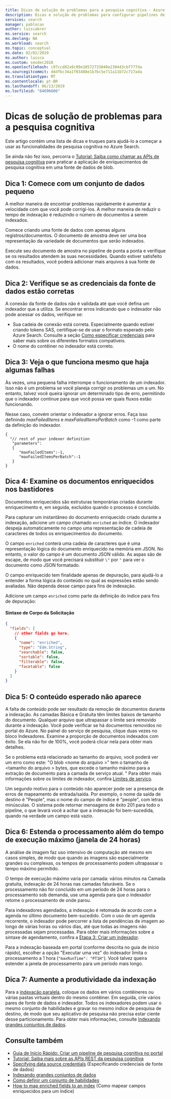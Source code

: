 ```yaml
---
title: Dicas de solução de problemas para a pesquisa cognitiva - Azure Search
description: Dicas e solução de problemas para configurar pipelines de pesquisa cognitiva no Azure Search.
services: search
manager: pablocas
author: luiscabrer
ms.service: search
ms.devlang: NA
ms.workload: search
ms.topic: conceptual
ms.date: 02/02/2019
ms.author: luisca
ms.custom: seodec2018
ms.openlocfilehash: c97ccd82a9c09e10572733040e238443cbf777da
ms.sourcegitcommit: d4dfbc34a1f03488e1b7bc5e711a11b72c717ada
ms.translationtype: MT
ms.contentlocale: pt-BR
ms.lasthandoff: 06/13/2019
ms.locfileid: "64696606"
---
```

# <a name="troubleshooting-tips-for-cognitive-search"></a>Dicas de solução de problemas para a pesquisa cognitiva

Este artigo contém uma lista de dicas e truques para ajudá-lo a começar a usar as funcionalidades de pesquisa cognitiva no Azure Search. 

Se ainda não fez isso, percorra o [Tutorial: Saiba como chamar as APIs de pesquisa cognitiva](cognitive-search-quickstart-blob.md) para praticar a aplicação de enriquecimentos de pesquisa cognitiva em uma fonte de dados de blob.

## <a name="tip-1-start-with-a-small-dataset"></a>Dica 1: Comece com um conjunto de dados pequeno
A melhor maneira de encontrar problemas rapidamente é aumentar a velocidade com que você pode corrigi-los. A melhor maneira de reduzir o tempo de indexação é reduzindo o número de documentos a serem indexados. 

Comece criando uma fonte de dados com apenas alguns registros/documentos. O documento de amostra deve ser uma boa representação da variedade de documentos que serão indexados. 

Execute seu documento de amostra no pipeline de ponta a ponta e verifique se os resultados atendem às suas necessidades. Quando estiver satisfeito com os resultados, você poderá adicionar mais arquivos à sua fonte de dados.

## <a name="tip-2-make-sure-your-data-source-credentials-are-correct"></a>Dica 2: Verifique se as credenciais da fonte de dados estão corretas
A conexão da fonte de dados não é validada até que você defina um indexador que a utiliza. Se encontrar erros indicando que o indexador não pode acessar os dados, verifique se:
- Sua cadeia de conexão está correta. Especialmente quando estiver criando tokens SAS, certifique-se de usar o formato esperado pelo Azure Search. Consulte a seção [Como especificar credenciais](
https://docs.microsoft.com/azure/search/search-howto-indexing-azure-blob-storage#how-to-specify-credentials) para saber mais sobre os diferentes formatos compatíveis.
- O nome do contêiner no indexador está correto.

## <a name="tip-3-see-what-works-even-if-there-are-some-failures"></a>Dica 3: Veja o que funciona mesmo que haja algumas falhas
Às vezes, uma pequena falha interrompe o funcionamento de um indexador. Isso não é um problema se você planeja corrigir os problemas um a um. No entanto, talvez você queira ignorar um determinado tipo de erro, permitindo que o indexador continue para que você possa ver quais fluxos estão funcionando.

Nesse caso, convém orientar o indexador a ignorar erros. Faça isso definindo *maxFailedItems* e *maxFailedItemsPerBatch* como -1 como parte da definição do indexador.

```
{
  "// rest of your indexer definition
   "parameters":
   {
      "maxFailedItems":-1,
      "maxFailedItemsPerBatch":-1
   }
}
```
## <a name="tip-4-looking-at-enriched-documents-under-the-hood"></a>Dica 4: Examine os documentos enriquecidos nos bastidores 
Documentos enriquecidos são estruturas temporárias criadas durante enriquecimento e, em seguida, excluídos quando o processo é concluído.

Para capturar um instantâneo do documento enriquecido criado durante a indexação, adicione um campo chamado ```enriched``` ao índice. O indexador despeja automaticamente no campo uma representação de cadeia de caracteres de todos os enriquecimentos do documento.

O campo ```enriched``` conterá uma cadeia de caracteres que é uma representação lógica do documento enriquecido na memória em JSON.  No entanto, o valor do campo é um documento JSON válido. As aspas são de escape, de modo que você precisará substituir `\"` por `"` para ver o documento como JSON formatado. 

O campo enriquecido tem finalidade apenas de depuração, para ajudá-lo a entender a forma lógica do conteúdo no qual as expressões estão sendo avaliadas. Não dependa desse campo para fins de indexação.

Adicione um campo ```enriched``` como parte da definição do índice para fins de depuração:

#### <a name="request-body-syntax"></a>Sintaxe de Corpo da Solicitação
```json
{
  "fields": [
    // other fields go here.
    {
      "name": "enriched",
      "type": "Edm.String",
      "searchable": false,
      "sortable": false,
      "filterable": false,
      "facetable": false
    }
  ]
}
```

## <a name="tip-5-expected-content-fails-to-appear"></a>Dica 5: O conteúdo esperado não aparece

A falta de conteúdo pode ser resultado da remoção de documentos durante a indexação. As camadas Básica e Gratuita têm limites baixos de tamanho do documento. Qualquer arquivo que ultrapassar o limite será removido durante a indexação. Você pode verificar se há documentos removidos no portal do Azure. No painel do serviço de pesquisa, clique duas vezes no bloco Indexadores. Examine a proporção de documentos indexados com êxito. Se ela não for de 100%, você poderá clicar nela para obter mais detalhes. 

Se o problema está relacionado ao tamanho do arquivo, você poderá ver um erro como este: "O blob \<nome do arquivo >" tem o tamanho de \<tamanho do arquivo > bytes, que excede o tamanho máximo para a extração de documento para a camada de serviço atual. " Para obter mais informações sobre os limites de indexador, confira [Limites de serviço](search-limits-quotas-capacity.md).

Um segundo motivo para o conteúdo não aparecer pode ser a presença de erros de mapeamento de entrada/saída. Por exemplo, o nome da saída de destino é "People", mas o nome do campo de índice é "people", com letras minúsculas. O sistema pode retornar mensagens de êxito 201 para todo o pipeline, o que levará você a achar que a indexação foi bem-sucedida, quando na verdade um campo está vazio. 

## <a name="tip-6-extend-processing-beyond-maximum-run-time-24-hour-window"></a>Dica 6: Estenda o processamento além do tempo de execução máximo (janela de 24 horas)

A análise de imagem faz uso intensivo de computação até mesmo em casos simples, de modo que quando as imagens são especialmente grandes ou complexas, os tempos de processamento podem ultrapassar o tempo máximo permitido. 

O tempo de execução máximo varia por camada: vários minutos na Camada gratuita, indexação de 24 horas nas camadas faturáveis. Se o processamento não for concluído em um período de 24 horas para o processamento sob demanda, use uma agenda para que o indexador retome o processamento de onde parou. 

Para indexadores agendados, a indexação é retomada de acordo com a agenda no último documento bem-sucedido. Com o uso de um agenda recorrente, o indexador pode percorrer a lista de pendências de imagem ao longo de várias horas ou vários dias, até que todas as imagens não processadas sejam processadas. Para obter mais informações sobre a sintaxe de agendamento, confira a [Etapa 3: Criar um indexador](search-howto-indexing-azure-blob-storage.md#step-3-create-an-indexer).

Para a indexação baseada em portal (conforme descrita no guia de início rápido), escolher a opção "Executar uma vez" do indexador limita o processamento a 1 hora (`"maxRunTime": "PT1H"`). Você talvez queira estender a janela de processamento para um período mais longo.

## <a name="tip-7-increase-indexing-throughput"></a>Dica 7: Aumente a produtividade da indexação

Para a [indexação paralela](search-howto-large-index.md), coloque os dados em vários contêineres ou várias pastas virtuais dentro do mesmo contêiner. Em seguida, crie vários pares de fonte de dados e indexador. Todos os indexadores podem usar o mesmo conjunto de habilidades e gravar no mesmo índice de pesquisa de destino, de modo que seu aplicativo de pesquisa não precisa estar ciente desse particionamento.
Para obter mais informações, consulte [Indexando grandes conjuntos de dados](search-howto-indexing-azure-blob-storage.md#indexing-large-datasets).

## <a name="see-also"></a>Consulte também
+ [Guia de Início Rápido: Criar um pipeline de pesquisa cognitiva no portal](cognitive-search-quickstart-blob.md)
+ [Tutorial: Saiba mais sobre as APIs REST da pesquisa cognitiva](cognitive-search-tutorial-blob.md)
+ [Specifying data source credentials](search-howto-indexing-azure-blob-storage.md#how-to-specify-credentials) (Especificando credenciais de fonte de dados)
+ [Indexando grandes conjuntos de dados](search-howto-indexing-azure-blob-storage.md#indexing-large-datasets)
+ [Como definir um conjunto de habilidades](cognitive-search-defining-skillset.md)
+ [How to map enriched fields to an index](cognitive-search-output-field-mapping.md) (Como mapear campos enriquecidos para um índice)
